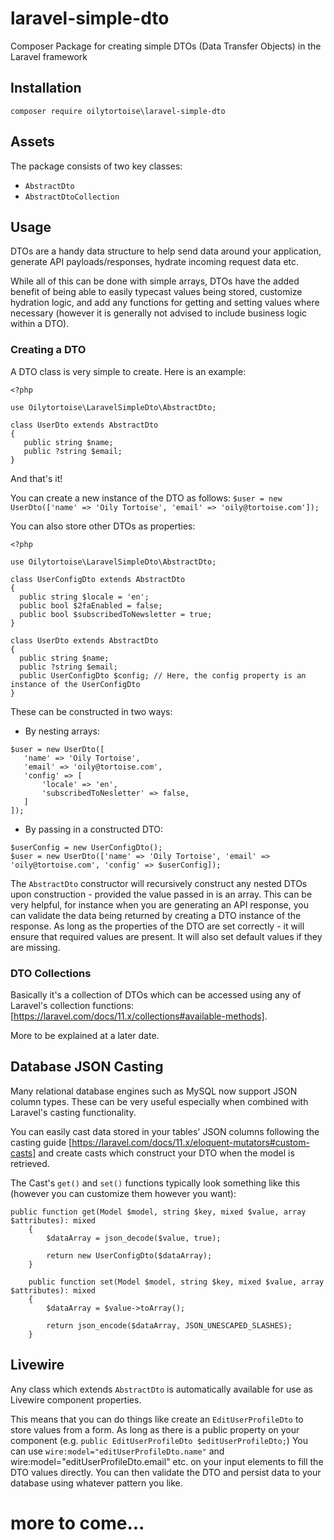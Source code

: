# laravel-simple-dto
Composer Package for creating simple DTOs (Data Transfer Objects) in the Laravel framework

## Installation
`composer require oilytortoise\laravel-simple-dto`

## Assets
The package consists of two key classes:
 - `AbstractDto`
 - `AbstractDtoCollection`

 ## Usage
 DTOs are a handy data structure to help send data around your application, generate API payloads/responses, hydrate incoming request data etc.

 While all of this can be done with simple arrays, DTOs have the added benefit of being able to easily typecast values being stored, customize hydration logic, and add any functions for getting and setting values where necessary (however it is generally not advised to include business logic within a DTO).

### Creating a DTO
 A DTO class is very simple to create. Here is an example:

 ```
<?php

use Oilytortoise\LaravelSimpleDto\AbstractDto;

class UserDto extends AbstractDto
{
    public string $name;
    public ?string $email;
}
 ```

 And that's it!

 You can create a new instance of the DTO as follows:
 `$user = new UserDto(['name' => 'Oily Tortoise', 'email' => 'oily@tortoise.com']);`

 You can also store other DTOs as properties:
  ```
<?php

use Oilytortoise\LaravelSimpleDto\AbstractDto;

class UserConfigDto extends AbstractDto
{
    public string $locale = 'en';
    public bool $2faEnabled = false;
    public bool $subscribedToNewsletter = true;
}

class UserDto extends AbstractDto
{
    public string $name;
    public ?string $email;
    public UserConfigDto $config; // Here, the config property is an instance of the UserConfigDto
}
 ```

 These can be constructed in two ways:
 - By nesting arrays:
 ```
 $user = new UserDto([
    'name' => 'Oily Tortoise',
    'email' => 'oily@tortoise.com',
    'config' => [
        'locale' => 'en',
        'subscribedToNesletter' => false,
    ]
 ]);
 ```

 - By passing in a constructed DTO:
 ```
 $userConfig = new UserConfigDto();
 $user = new UserDto(['name' => 'Oily Tortoise', 'email' => 'oily@tortoise.com', 'config' => $userConfig]);
 ```

 The `AbstractDto` constructor will recursively construct any nested DTOs upon construction - provided the value passed in is an array.
 This can be very helpful, for instance when you are generating an API response, you can validate the data being returned by creating a DTO instance of the response. As long as the properties of the DTO are set correctly - it will ensure that required values are present. It will also set default values if they are missing.

 ### DTO Collections
 Basically it's a collection of DTOs which can be accessed using any of Laravel's collection functions: [https://laravel.com/docs/11.x/collections#available-methods].

 More to be explained at a later date.

## Database JSON Casting
Many relational database engines such as MySQL now support JSON column types. These can be very useful especially when combined with Laravel's casting functionality.

You can easily cast data stored in your tables' JSON columns following the casting guide [https://laravel.com/docs/11.x/eloquent-mutators#custom-casts] and create casts which construct your DTO when the model is retrieved.

The Cast's `get()` and `set()` functions typically look something like this (however you can customize them however you want):
```
public function get(Model $model, string $key, mixed $value, array $attributes): mixed
    {
        $dataArray = json_decode($value, true);

        return new UserConfigDto($dataArray);
    }

    public function set(Model $model, string $key, mixed $value, array $attributes): mixed
    {
        $dataArray = $value->toArray();

        return json_encode($dataArray, JSON_UNESCAPED_SLASHES);
    }
```

 ## Livewire
 Any class which extends `AbstractDto` is automatically available for use as Livewire component properties.

 This means that you can do things like create an `EditUserProfileDto` to store values from a form. As long as there is a public property on your component (e.g. `public EditUserProfileDto $editUserProfileDto;`) You can use `wire:model="editUserProfileDto.name"` and wire:model="editUserProfileDto.email" etc. on your input elements to fill the DTO values directly. You can then validate the DTO and persist data to your database using whatever pattern you like.

 # more to come...